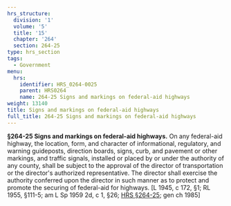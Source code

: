 ```yaml
---
hrs_structure:
  division: '1'
  volume: '5'
  title: '15'
  chapter: '264'
  section: 264-25
type: hrs_section
tags:
  - Government
menu:
  hrs:
    identifier: HRS_0264-0025
    parent: HRS0264
    name: 264-25 Signs and markings on federal-aid highways
weight: 13140
title: Signs and markings on federal-aid highways
full_title: 264-25 Signs and markings on federal-aid highways
---
```

**§264-25 Signs and markings on federal-aid highways.** On any federal-aid highway, the location, form, and character of informational, regulatory, and warning guideposts, direction boards, signs, curb, and pavement or other markings, and traffic signals, installed or placed by or under the authority of any county, shall be subject to the approval of the director of transportation or the director's authorized representative. The director shall exercise the authority conferred upon the director in such manner as to protect and promote the securing of federal-aid for highways. [L 1945, c 172, §1; RL 1955, §111-5; am L Sp 1959 2d, c 1, §26; [HRS §264-25](/title-15/chapter-264/section-264-25/); gen ch 1985]